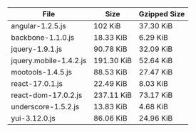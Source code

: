 | File | Size | Gzipped Size |
| --- | --- | --- |
| angular-1.2.5.js | 102 KiB | 37.30 KiB |
| backbone-1.1.0.js | 18.33 KiB | 6.29 KiB |
| jquery-1.9.1.js | 90.78 KiB | 32.09 KiB |
| jquery.mobile-1.4.2.js | 191.30 KiB | 52.64 KiB |
| mootools-1.4.5.js | 88.53 KiB | 27.47 KiB |
| react-17.0.1.js | 22.49 KiB | 8.03 KiB |
| react-dom-17.0.2.js | 237.11 KiB | 73.17 KiB |
| underscore-1.5.2.js | 13.83 KiB | 4.68 KiB |
| yui-3.12.0.js | 86.06 KiB | 24.96 KiB |
